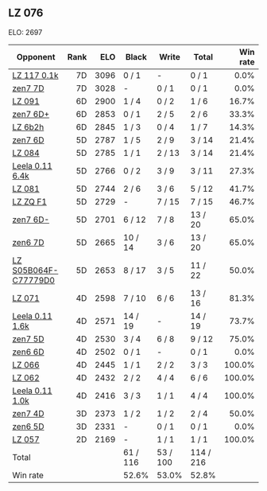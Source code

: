## LZ 076 ##

ELO: 2697

Opponent | Rank | ELO | Black | Write | Total | Win rate
---------|-----:|----:|-------|-------|-------|-------:
[LZ 117 0.1k](LZ%20117%200.1k.md) | 7D | 3096 | 0 / 1 | - | 0 / 1 | 0.0%
[zen7 7D](zen7%207D.md) | 7D | 3028 | - | 0 / 1 | 0 / 1 | 0.0%
[LZ 091](LZ%20091.md) | 6D | 2900 | 1 / 4 | 0 / 2 | 1 / 6 | 16.7%
[zen7 6D+](zen7%206D+.md) | 6D | 2853 | 0 / 1 | 2 / 5 | 2 / 6 | 33.3%
[LZ 6b2h](LZ%206b2h.md) | 6D | 2845 | 1 / 3 | 0 / 4 | 1 / 7 | 14.3%
[zen7 6D](zen7%206D.md) | 5D | 2787 | 1 / 5 | 2 / 9 | 3 / 14 | 21.4%
[LZ 084](LZ%20084.md) | 5D | 2785 | 1 / 1 | 2 / 13 | 3 / 14 | 21.4%
[Leela 0.11 6.4k](Leela%200.11%206.4k.md) | 5D | 2766 | 0 / 2 | 3 / 9 | 3 / 11 | 27.3%
[LZ 081](LZ%20081.md) | 5D | 2744 | 2 / 6 | 3 / 6 | 5 / 12 | 41.7%
[LZ ZQ F1](LZ%20ZQ%20F1.md) | 5D | 2729 | - | 7 / 15 | 7 / 15 | 46.7%
[zen7 6D-](zen7%206D-.md) | 5D | 2701 | 6 / 12 | 7 / 8 | 13 / 20 | 65.0%
[zen6 7D](zen6%207D.md) | 5D | 2665 | 10 / 14 | 3 / 6 | 13 / 20 | 65.0%
[LZ S05B064F-C77779D0](LZ%20S05B064F-C77779D0.md) | 5D | 2653 | 8 / 17 | 3 / 5 | 11 / 22 | 50.0%
[LZ 071](LZ%20071.md) | 4D | 2598 | 7 / 10 | 6 / 6 | 13 / 16 | 81.3%
[Leela 0.11 1.6k](Leela%200.11%201.6k.md) | 4D | 2571 | 14 / 19 | - | 14 / 19 | 73.7%
[zen7 5D](zen7%205D.md) | 4D | 2530 | 3 / 4 | 6 / 8 | 9 / 12 | 75.0%
[zen6 6D](zen6%206D.md) | 4D | 2502 | 0 / 1 | - | 0 / 1 | 0.0%
[LZ 066](LZ%20066.md) | 4D | 2445 | 1 / 1 | 2 / 2 | 3 / 3 | 100.0%
[LZ 062](LZ%20062.md) | 4D | 2432 | 2 / 2 | 4 / 4 | 6 / 6 | 100.0%
[Leela 0.11 1.0k](Leela%200.11%201.0k.md) | 4D | 2416 | 3 / 3 | 1 / 1 | 4 / 4 | 100.0%
[zen7 4D](zen7%204D.md) | 3D | 2373 | 1 / 2 | 1 / 2 | 2 / 4 | 50.0%
[zen6 5D](zen6%205D.md) | 3D | 2331 | - | 0 / 1 | 0 / 1 | 0.0%
[LZ 057](LZ%20057.md) | 2D | 2169 | - | 1 / 1 | 1 / 1 | 100.0%
Total | | | 61 / 116 | 53 / 100 | 114 / 216 | 
Win rate| | | 52.6% | 53.0% | 52.8% | 
